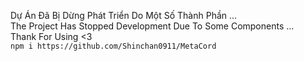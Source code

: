 Dự Án Đã Bị Dừng Phát Triển Do Một Số Thành Phần ... <br>
The Project Has Stopped Development Due To Some Components ... <br>
Thank For Using <3 <br>
``` npm i https://github.com/Shinchan0911/MetaCord ```
